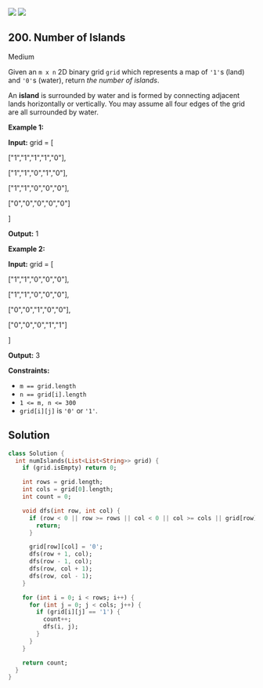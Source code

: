 [![](https://img.shields.io/github/stars/LeetCode-in-Dart/LeetCode-in-Dart?label=Stars&style=flat-square)](https://github.com/LeetCode-in-Dart/LeetCode-in-Dart)
[![](https://img.shields.io/github/forks/LeetCode-in-Dart/LeetCode-in-Dart?label=Fork%20me%20on%20GitHub%20&style=flat-square)](https://github.com/LeetCode-in-Dart/LeetCode-in-Dart/fork)

## 200\. Number of Islands

Medium

Given an `m x n` 2D binary grid `grid` which represents a map of `'1'`s (land) and `'0'`s (water), return _the number of islands_.

An **island** is surrounded by water and is formed by connecting adjacent lands horizontally or vertically. You may assume all four edges of the grid are all surrounded by water.

**Example 1:**

**Input:** grid = [ 

["1","1","1","1","0"], 

["1","1","0","1","0"], 

["1","1","0","0","0"], 

["0","0","0","0","0"] 

]

**Output:** 1

**Example 2:**

**Input:** grid = [ 

["1","1","0","0","0"], 

["1","1","0","0","0"], 

["0","0","1","0","0"], 

["0","0","0","1","1"] 

]

**Output:** 3

**Constraints:**

*   `m == grid.length`
*   `n == grid[i].length`
*   `1 <= m, n <= 300`
*   `grid[i][j]` is `'0'` or `'1'`.

## Solution

```dart
class Solution {
  int numIslands(List<List<String>> grid) {
    if (grid.isEmpty) return 0;

    int rows = grid.length;
    int cols = grid[0].length;
    int count = 0;

    void dfs(int row, int col) {
      if (row < 0 || row >= rows || col < 0 || col >= cols || grid[row][col] == '0') {
        return;
      }

      grid[row][col] = '0';
      dfs(row + 1, col);
      dfs(row - 1, col);
      dfs(row, col + 1);
      dfs(row, col - 1);
    }

    for (int i = 0; i < rows; i++) {
      for (int j = 0; j < cols; j++) {
        if (grid[i][j] == '1') {
          count++;
          dfs(i, j);
        }
      }
    }

    return count;
  }
}
```